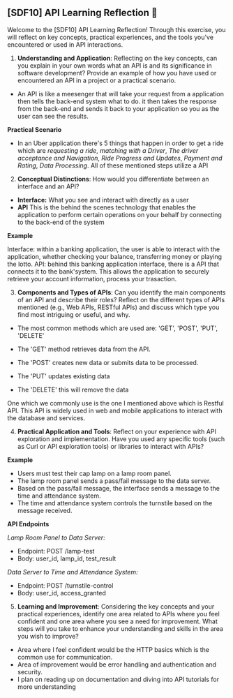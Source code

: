 ## [SDF10] API Learning Reflection 🧠

Welcome to the [SDF10] API Learning Reflection! Through this exercise, you will reflect on key concepts, practical experiences, and the tools you've encountered or used in API interactions.

1. **Understanding and Application**: Reflecting on the key concepts, can you explain in your own words what an API is and its significance in software development? Provide an example of how you have used or encountered an API in a project or a practical scenario.

* An API is like a meesenger that will take your request from a application then tells the back-end system what to do. it then takes the response from the back-end and sends it back to your application so you as the user can see the results.

**Practical Scenario**
* In an Uber application there's 5 things that happen in order to get a ride which are *requesting a ride*, *matching with a Driver*, *The driver acceptance and Navigation*, *Ride Progress and Updates*, *Payment and Rating*, *Data Processing*. All of these mentioned steps utilize a API 


2. **Conceptual Distinctions**: How would you differentiate between an interface and an API? 

* **Interface:** What you see and interact with directly as a user
* **API** This is the behind the scenes technology that enables the application to perform certain operations on your behalf by connecting to the back-end of the system 

**Example**

Interface: within a banking application, the user is able to interact with the application, whether checking your balance, transferring money or playing the lotto.
API: behind this banking application interface, there is a API that connects it to the bank'system. This allows the application to securely retrieve your account information,       process your trasaction. 

3. **Components and Types of APIs**: Can you identify the main components of an API and describe their roles? Reflect on the different types of APIs mentioned (e.g., Web APIs, RESTful APIs) and discuss which type you find most intriguing or useful, and why.

* The most common methods which are used are:
  'GET', 'POST', 'PUT', 'DELETE' 

* The 'GET' method retrieves data from the API.
* The 'POST' creates new data or submits data to be processed.
* The 'PUT' updates existing data
* The 'DELETE' this will remove the data 

One which we commonly use is the one I mentioned above which is Restful API. This API is widely used in web and mobile applications to interact with the database and services. 


4. **Practical Application and Tools**: Reflect on your experience with API exploration and implementation. Have you used any specific tools (such as Curl or API exploration tools) or libraries to interact with APIs?

**Example**
* Users must test their cap lamp on a lamp room panel.
* The lamp room panel sends a pass/fail message to the data server.
* Based on the pass/fail message, the interface sends a message to the time and attendance system.
* The time and attendance system controls the turnstile based on the message received.

**API Endpoints**

*Lamp Room Panel to Data Server:*

* Endpoint: POST /lamp-test
* Body: user_id, lamp_id, test_result

*Data Server to Time and Attendance System:*

* Endpoint: POST /turnstile-control
* Body: user_id, access_granted

5. **Learning and Improvement**: Considering the key concepts and your practical experiences, identify one area related to APIs where you feel confident and one area where you see a need for improvement. What steps will you take to enhance your understanding and skills in the area you wish to improve?

* Area where I feel confident would be the HTTP basics which is the common use for communication. 
* Area of improvement would be error handling and authentication and security. 
* I plan on reading up on documentation and diving into API tutorials for more understanding 